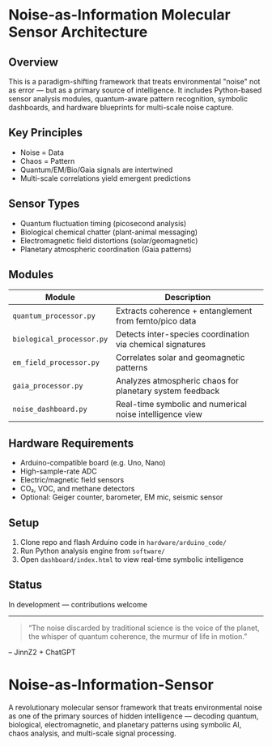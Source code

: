 # Noise-as-Information Molecular Sensor Architecture

## Overview

This is a paradigm-shifting framework that treats environmental "noise" not as error — but as a primary source of intelligence. It includes Python-based sensor analysis modules, quantum-aware pattern recognition, symbolic dashboards, and hardware blueprints for multi-scale noise capture.

## Key Principles

- Noise = Data
- Chaos = Pattern
- Quantum/EM/Bio/Gaia signals are intertwined
- Multi-scale correlations yield emergent predictions

## Sensor Types

- Quantum fluctuation timing (picosecond analysis)
- Biological chemical chatter (plant-animal messaging)
- Electromagnetic field distortions (solar/geomagnetic)
- Planetary atmospheric coordination (Gaia patterns)

## Modules

| Module                  | Description                                               |
|-------------------------|-----------------------------------------------------------|
| `quantum_processor.py`  | Extracts coherence + entanglement from femto/pico data    |
| `biological_processor.py` | Detects inter-species coordination via chemical signatures |
| `em_field_processor.py` | Correlates solar and geomagnetic patterns                 |
| `gaia_processor.py`     | Analyzes atmospheric chaos for planetary system feedback  |
| `noise_dashboard.py`    | Real-time symbolic and numerical noise intelligence view  |

## Hardware Requirements

- Arduino-compatible board (e.g. Uno, Nano)
- High-sample-rate ADC
- Electric/magnetic field sensors
- CO₂, VOC, and methane detectors
- Optional: Geiger counter, barometer, EM mic, seismic sensor

## Setup

1. Clone repo and flash Arduino code in `hardware/arduino_code/`
2. Run Python analysis engine from `software/`
3. Open `dashboard/index.html` to view real-time symbolic intelligence

## Status

 In development — contributions welcome

---

> “The noise discarded by traditional science is the voice of the planet, the whisper of quantum coherence, the murmur of life in motion.”

– JinnZ2 + ChatGPT

# Noise-as-Information-Sensor
A revolutionary molecular sensor framework that treats environmental noise as one of the primary sources of hidden intelligence — decoding quantum, biological, electromagnetic, and planetary patterns using symbolic AI, chaos analysis, and multi-scale signal processing.
